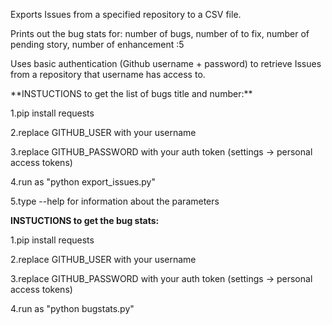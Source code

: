 Exports Issues from a specified repository to a CSV file.
</p>
Prints out the bug stats for: number of bugs, number of to fix, number of pending story, number of enhancement :5
</p>
Uses basic authentication (Github username + password) to retrieve Issues
from a repository that username has access to.
</p>
**INSTUCTIONS to get the list of bugs title and number:**
</p>
1.pip install requests
</p>
2.replace GITHUB_USER with your username
</p>
3.replace GITHUB_PASSWORD with your auth token (settings -> personal access tokens)
</p>
4.run as "python export_issues.py"
</p>
5.type --help for information about the parameters


**INSTUCTIONS to get the bug stats:**
</p>
1.pip install requests
</p>
2.replace GITHUB_USER with your username
</p>
3.replace GITHUB_PASSWORD with your auth token (settings -> personal access tokens)
</p>
4.run as "python bugstats.py"